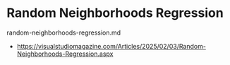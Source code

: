 # Random Neighborhoods Regression

random-neighborhoods-regression.md

*   https://visualstudiomagazine.com/Articles/2025/02/03/Random-Neighborhoods-Regression.aspx


